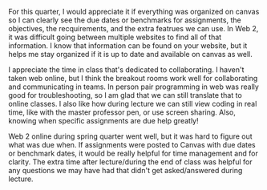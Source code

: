 For this quarter, I would appreciate it if everything was organized on canvas so I can clearly see the due dates or benchmarks for assignments, the objectives, the recquirements, and the extra featrues we can use. In Web 2, it was difficult going between multiple websites to find all of that information. I know that information can be found on your website, but it helps me stay organized if it is up to date and available on canvas as well.

I appreciate the time in class that's dedicated to collaborating. I haven't taken web online, but I think the breakout rooms work well for collaborating and communicating in teams. In person pair programming in web was really good for troubleshooting, so I am glad that we can still translate that to online classes. I also like how during lecture we can still view coding in real time, like with the master professor pen, or use screen sharing. Also, knowing when specific assignments are due help greatly!

Web 2 online during spring quarter went well, but it was hard to figure out what was due when. If assignments were posted to Canvas with due dates or benchmark dates, it would be really helpful for time management and for clarity. The extra time after lecture/during the end of class was helpful for any questions we may have had that didn't get asked/answered during lecture.
